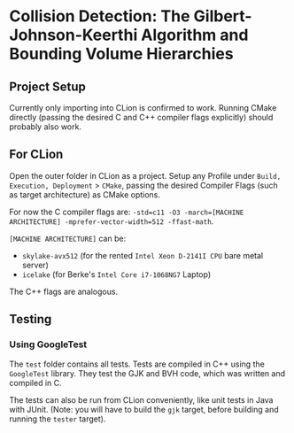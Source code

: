 # Collision Detection: The Gilbert-Johnson-Keerthi Algorithm and Bounding Volume Hierarchies 

## Project Setup

Currently only importing into CLion is confirmed to work.
Running CMake directly (passing the desired C and C++ compiler flags explicitly) should probably also work.

## For CLion
Open the outer folder in CLion as a project. Setup any Profile under `Build, Execution, Deployment` > `CMake`, passing the desired Compiler Flags (such as target architecture) as CMake options.

For now the C compiler flags are: `-std=c11 -O3 -march=[MACHINE ARCHITECTURE] -mprefer-vector-width=512 -ffast-math`.

`[MACHINE ARCHITECTURE]` can be:
* `skylake-avx512` (for the rented `Intel Xeon D-2141I CPU` bare metal server)
* `icelake` (for Berke's `Intel Core i7-1068NG7` Laptop)

The C++ flags are analogous.

## Testing
### Using GoogleTest 
The `test` folder contains all tests.
Tests are compiled in C++ using the `GoogleTest` library. They test the GJK and BVH code, which was written and compiled in C.

The tests can also be run from CLion conveniently, like unit tests in Java with JUnit.
(Note: you will have to build the `gjk` target, before building and running the `tester` target).
